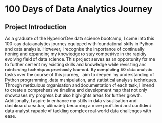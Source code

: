 # 100 Days of Data Analytics Journey

## Project Introduction
As a graduate of the HyperionDev data science bootcamp, I come into this 100-day data analytics journey equipped with foundational skills in Python and data analysis. However, I recognise the importance of continually honing and expanding my knowledge to stay competitive in the rapidly evolving field of data science. This project serves as an opportunity for me to further cement my existing skills and knowledge while revisiting and reinforcing techniques previously learned. By completing 50 data analytic tasks over the course of this journey, I aim to deepen my understanding of Python programming, data manipulation, and statistical analysis techniques. Through meticulous organisation and documentation of each task, I intend to create a comprehensive timeline and development map that not only showcases my progress but also highlights areas for further growth. Additionally, I aspire to enhance my skills in data visualisation and dashboard creation, ultimately becoming a more proficient and confident data analyst capable of tackling complex real-world data challenges with ease.



